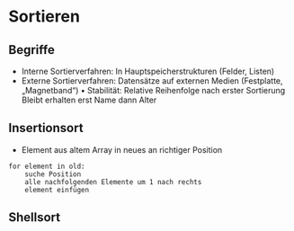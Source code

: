 # Sortieren
## Begriffe
- Interne Sortierverfahren: In Hauptspeicherstrukturen (Felder, Listen)
- Externe Sortierverfahren: Datensätze auf externen Medien (Festplatte, „Magnetband“)
• Stabilität: Relative Reihenfolge nach erster Sortierung Bleibt erhalten erst Name dann Alter

## Insertionsort
- Element aus altem Array in neues an richtiger Position

```
for element in old:
	suche Position
	alle nachfolgenden Elemente um 1 nach rechts
	element einfügen
```

## Shellsort
